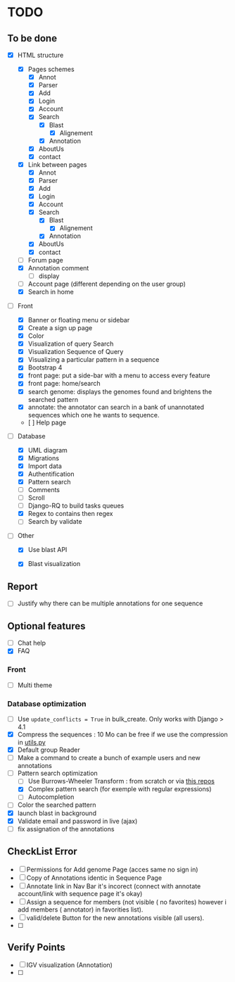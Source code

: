 # TODO

## To be done

- [X] HTML structure
    - [X] Pages schemes
        - [X] Annot
        - [X] Parser
        - [X] Add
        - [X] Login
        - [X] Account
        - [X] Search
            - [X] Blast
                - [X] Alignement
            - [X] Annotation  
        - [X] AboutUs
        - [X] contact
    - [X] Link between pages
        - [X] Annot
        - [X] Parser
        - [X] Add
        - [X] Login
        - [X] Account
        - [X] Search
            - [X] Blast
                - [X] Alignement
            - [X] Annotation  
        - [X] AboutUs
        - [X] contact
    - [ ] Forum page
    - [X] Annotation comment
        - [ ] display
    - [ ] Account page (different depending on the user group)
    - [X] Search in home

- [ ] Front
    - [X] Banner or floating menu or sidebar
    - [X] Create a sign up page
    - [X] Color
    - [X] Visualization of query Search 
    - [X] Visualization Sequence of Query
    - [X] Visualizing a particular pattern in a sequence
    - [X] Bootstrap 4
    - [X] front page: put a side-bar with a menu to access every feature
    - [X] front page: home/search
    - [X] search genome: displays the genomes found and brightens the searched pattern
    - [X] annotate: the annotator can search in a bank of unannotated sequences which one he wants to sequence.
    - [ ] Help page

- [ ] Database
    - [X] UML diagram
    - [X] Migrations
    - [X] Import data
    - [X] Authentification
    - [X] Pattern search
    - [ ] Comments
    - [ ] Scroll
    - [ ] Django-RQ to build tasks queues
    - [X] Regex to contains then regex
    - [ ] Search by validate

- [ ] Other
    - [X] Use blast API
    - [X] Blast visualization


## Report

- [ ] Justify why there can be multiple annotations for one sequence

## Optional features

- [ ] Chat help
- [X] FAQ

### Front

- [ ] Multi theme

### Database optimization

- [ ] Use `update_conflicts = True` in bulk_create. Only works with Django > 4.1
- [X] Compress the sequences : 10 Mo can be free if we use the compression in [utils.py](source/bacterial_genome_annotation/utils.py)
- [X] Default group Reader
- [ ] Make a command to create a bunch of example users and new annotations
- [ ] Pattern search optimization
    - [ ] Use Burrows-Wheeler Transform : from scratch or via [this repos](https://github.com/Axl-Lvy/Index-structure-and-mapping)
    - [X] Complex pattern search (for exemple with regular expressions)
    - [ ] Autocompletion
- [ ] Color the searched pattern
- [X] launch blast in background
- [X] Validate email and password in live (ajax)
- [ ] fix assignation of the annotations

## CheckList Error

- [ ] Permissions for Add genome Page (acces same no sign in)
- [ ] Copy of Annotations identic in Sequence Page
- [ ] Annotate link in Nav Bar it's incorect (connect with annotate account/link with sequence page it's okay)
- [ ] Assign a sequence for members (not visible ( no favorites) however i add members ( annotator) in favorities list).
- [ ] valid/delete Button for the new annotations visible (all users).
- [ ] 

## Verify Points

- [ ] IGV visualization (Annotation)
- [ ] 
